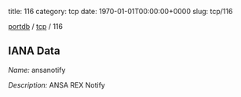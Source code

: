 title: 116
category: tcp
date: 1970-01-01T00:00:00+0000
slug: tcp/116

[portdb](/) / [tcp](/category/tcp.html) / 116


## IANA Data

_Name:_ ansanotify

_Description:_ ANSA REX Notify

